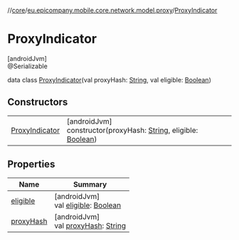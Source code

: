 //[core](../../../index.md)/[eu.epicompany.mobile.core.network.model.proxy](../index.md)/[ProxyIndicator](index.md)

# ProxyIndicator

[androidJvm]\
@Serializable

data class [ProxyIndicator](index.md)(val proxyHash: [String](https://kotlinlang.org/api/latest/jvm/stdlib/kotlin/-string/index.html), val eligible: [Boolean](https://kotlinlang.org/api/latest/jvm/stdlib/kotlin/-boolean/index.html))

## Constructors

| | |
|---|---|
| [ProxyIndicator](-proxy-indicator.md) | [androidJvm]<br>constructor(proxyHash: [String](https://kotlinlang.org/api/latest/jvm/stdlib/kotlin/-string/index.html), eligible: [Boolean](https://kotlinlang.org/api/latest/jvm/stdlib/kotlin/-boolean/index.html)) |

## Properties

| Name | Summary |
|---|---|
| [eligible](eligible.md) | [androidJvm]<br>val [eligible](eligible.md): [Boolean](https://kotlinlang.org/api/latest/jvm/stdlib/kotlin/-boolean/index.html) |
| [proxyHash](proxy-hash.md) | [androidJvm]<br>val [proxyHash](proxy-hash.md): [String](https://kotlinlang.org/api/latest/jvm/stdlib/kotlin/-string/index.html) |
